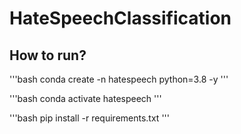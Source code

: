 # HateSpeechClassification

## How to run?

'''bash
conda create -n hatespeech python=3.8 -y
'''

'''bash
conda activate hatespeech
'''

'''bash
pip install -r requirements.txt
'''
